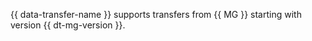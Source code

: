 {{ data-transfer-name }} supports transfers from {{ MG }} starting with version {{ dt-mg-version }}.
